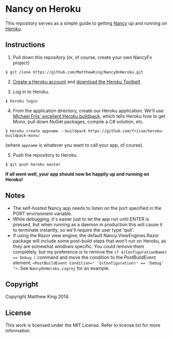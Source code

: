 Nancy on Heroku
===============

This repository serves as a simple guide to getting [Nancy](http://nancyfx.org/) up and running on [Heroku](https://heroku.com/).

Instructions
------------

1) Pull down this repository (or, of course, create your own NancyFx project)

```
$ git clone https://github.com/MatthewKing/NancyOnHeroku.git
```

2) [Create a Heroku account](https://signup.heroku.com/) and [download the Heroku Toolbelt](https://toolbelt.heroku.com/)

3) Log in to Heroku.

```
$ heroku login
```

4) From the application directory, create our Heroku application. We'll use [Michael Friis' excellent Heroku buildpack](https://github.com/friism/heroku-buildpack-mono/), which tells Heroku how to get Mono, pull down NuGet packages, compile a C# solution, etc.

```
$ heroku create appname --buildpack https://github.com/friism/heroku-buildpack-mono/
```
(where `appname` is whatever you want to call your app, of course).

5) Push the repository to Heroku.

```
$ git push heroku master
```

**If all went well, your app should now be happily up and running on Heroku!**

Notes
-----

* The self-hosted Nancy app needs to listen on the port specified in the PORT environment variable.
* While debugging, it's easier just to let the app run until ENTER is pressed, but when running as a daemon in production this will cause it to terminate instantly, so we'll require the user type 'quit'.
* If using the Razor view engine, the default Nancy.ViewEngines.Razor package will include some post-build steps that won't run on Heroku, as they are somewhat windows specific. You could remove them completely, but my preference is to remove the `if $(ConfigurationName) == Debug (` command and move the condition to the PostBuildEvent element: `<PostBuildEvent Condition=" '$(Configuration)' == 'Debug' ">`. See `NancyOnHeroku.csproj` for an example.

Copyright
---------
Copyright Matthew King 2014.

License
-------
This work is licensed under the MIT License. Refer to license.txt for more information.
